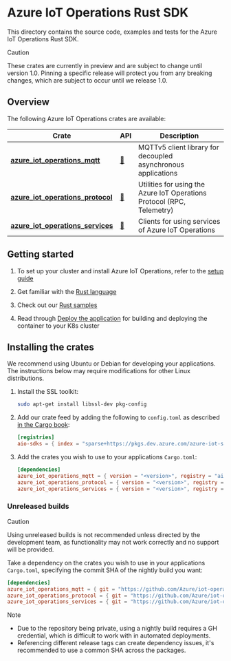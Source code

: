 # Azure IoT Operations Rust SDK

This directory contains the source code, examples and tests for the Azure IoT Operations Rust SDK.

> [!CAUTION]
> These crates are currently in preview and are subject to change until version 1.0.
> Pinning a specific release will protect you from any breaking changes, which are subject to occur until we release 1.0.

## Overview

The following Azure IoT Operations crates are available:

| Crate | API | Description |
|-|-|-|
| [**azure_iot_operations_mqtt**](azure_iot_operations_mqtt) | [:link:](https://azure.github.io/iot-operations-sdks/rust/azure_iot_operations_mqtt/) | MQTTv5 client library for decoupled asynchronous applications |
| [**azure_iot_operations_protocol**](azure_iot_operations_protocol) | [:link:](https://azure.github.io/iot-operations-sdks/rust/azure_iot_operations_protocol/) | Utilities for using the Azure IoT Operations Protocol (RPC, Telemetry) |
| [**azure_iot_operations_services**](azure_iot_operations_services) | [:link:](https://azure.github.io/iot-operations-sdks/rust/azure_iot_operations_services/) | Clients for using services of Azure IoT Operations |

## Getting started

1. To set up your cluster and install Azure IoT Operations, refer to the [setup guide](/doc/setup.md)

1. Get familiar with the [Rust language](https://www.rust-lang.org/learn)

1. Check out our [Rust samples](./samples_applications)

1. Read through [Deploy the application](/doc/edge_application/deploy.md) for building and deploying the container to your K8s cluster

## Installing the crates

We recommend using Ubuntu or Debian for developing your applications. The instructions below may require modifications for other Linux distributions.

1. Install the SSL toolkit:

    ```bash
    sudo apt-get install libssl-dev pkg-config
    ```

2. Add our crate feed by adding the following to `config.toml` as described [in the Cargo book](https://doc.rust-lang.org/cargo/reference/config.html):

    ```toml
    [registries]
    aio-sdks = { index = "sparse+https://pkgs.dev.azure.com/azure-iot-sdks/iot-operations/_packaging/preview/Cargo/index/" }
    ```

3. Add the crates you wish to use to your applications `Cargo.toml`:

    ```toml
    [dependencies]
    azure_iot_operations_mqtt = { version = "<version>", registry = "aio-sdks" }
    azure_iot_operations_protocol = { version = "<version>", registry = "aio-sdks" }
    azure_iot_operations_services = { version = "<version>", registry = "aio-sdks" }
    ```

### Unreleased builds

> [!CAUTION]
> Using unreleased builds is not recommended unless directed by the development team, as functionality may not work correctly and no support will be provided.

Take a dependency on the crates you wish to use in your applications `Cargo.toml`, specifying the commit SHA of the nightly build you want:

   ```toml
   [dependencies]
   azure_iot_operations_mqtt = { git = "https://github.com/Azure/iot-operations-sdks.git", rev = "<commit SHA here>"}
   azure_iot_operations_protocol = { git = "https://github.com/Azure/iot-operations-sdks.git", rev = "<commit SHA here>" }
   azure_iot_operations_services = { git = "https://github.com/Azure/iot-operations-sdks.git", rev = "<commit SHA here>" }
   ```

> [!NOTE]
> * Due to the repository being private, using a nightly build requires a GH credential, which is difficult to work with in automated deployments.
> * Referencing different release tags can create dependency issues, it's recommended to use a common SHA across the packages.

